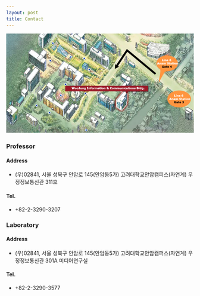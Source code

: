```yaml
---
layout: post
title: Contact
---
```


![](images/map.png)

### Professor
#### Address
* (우)02841, 서울 성북구 안암로 145(안암동5가) 고려대학교안암캠퍼스(자연계) 우정정보통신관 311호

#### Tel.
* +82-2-3290-3207

### Laboratory
#### Address
* (우)02841, 서울 성북구 안암로 145(안암동5가) 고려대학교안암캠퍼스(자연계) 우정정보통신관 301A 미디어연구실

#### Tel.
* +82-2-3290-3577
